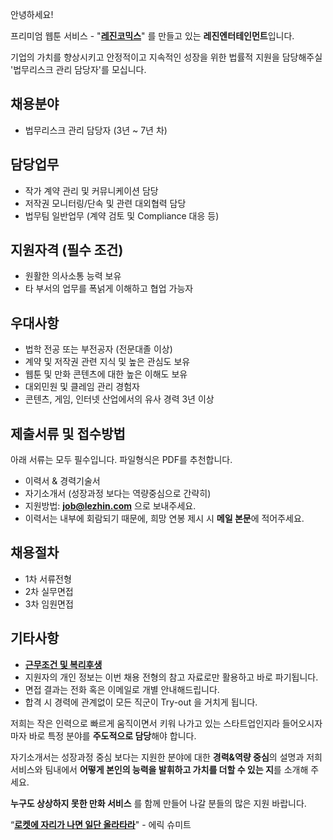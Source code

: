 안녕하세요!

프리미엄 웹툰 서비스 - "**[레진코믹스](http://www.lezhin.com)**" 를 만들고 있는 **레진엔터테인먼트**입니다.

기업의 가치를 향상시키고 안정적이고 지속적인 성장을 위한 법률적 지원을 담당해주실 '법무리스크 관리 담당자'를 모십니다.


## 채용분야

- 법무리스크 관리 담당자 (3년 ~ 7년 차)


## 담당업무

- 작가 계약 관리 및 커뮤니케이션 담당
- 저작권 모니터링/단속 및 관련 대외협력 담당
- 법무팀 일반업무 (계약 검토 및 Compliance 대응 등) 


## 지원자격 (필수 조건)

- 원활한 의사소통 능력 보유
- 타 부서의 업무를 폭넑게 이해하고 협업 가능자


## 우대사항

- 법학 전공 또는 부전공자 (전문대졸 이상) 
- 계약 및 저작권 관련 지식 및 높은 관심도 보유 
- 웹툰 및 만화 콘텐츠에 대한 높은 이해도 보유 
- 대외민원 및 클레임 관리 경험자  
- 콘텐츠, 게임, 인터넷 산업에서의 유사 경력 3년 이상 


## 제출서류 및 접수방법

아래 서류는 모두 필수입니다. 파일형식은 PDF를 추천합니다.

- 이력서 & 경력기술서 
- 자기소개서 (성장과정 보다는 역량중심으로 간략히)
- 지원방법: **job@lezhin.com** 으로 보내주세요. 
- 이력서는 내부에 회람되기 때문에, 희망 연봉 제시 시 **메일 본문**에 적어주세요.


## 채용절차 

- 1차 서류전형
- 2차 실무면접 
- 3차 임원면접 


## 기타사항 
- [**근무조건 및 복리후생**](https://github.com/lezhin/apply/blob/master/README.md)
- 지원자의 개인 정보는 이번 채용 전형의 참고 자료로만 활용하고 바로 파기됩니다.
- 면접 결과는 전화 혹은 이메일로 개별 안내해드립니다.
- 합격 시 경력에 관계없이 모든 직군이 Try-out 을 거치게 됩니다. 


저희는 작은 인력으로 빠르게 움직이면서 키워 나가고 있는 스타트업인지라 들어오시자마자 바로 특정 분야를 **주도적으로 담당**해야 합니다. 

자기소개서는 성장과정 중심 보다는 지원한 분야에 대한 **경력&역량 중심**의 설명과 저희 서비스와 팀내에서 **어떻게 본인의 능력을 발휘하고 가치를 더할 수 있는 지**를 소개해 주세요.

**누구도 상상하지 못한 만화 서비스** 를 함께 만들어 나갈 분들의 많은 지원 바랍니다.


“[**로켓에 자리가 나면 일단 올라타라**](http://estima.wordpress.com/2012/05/28/sheryl/)" - 에릭 슈미트